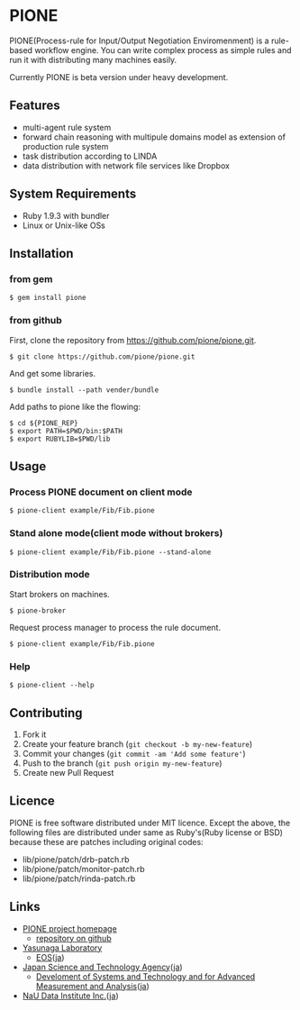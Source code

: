 # PIONE

PIONE(Process-rule for Input/Output Negotiation Enviromenment) is a rule-based
workflow engine. You can write complex process as simple rules and run it with
distributing many machines easily.

Currently PIONE is beta version under heavy development.

## Features

* multi-agent rule system
* forward chain reasoning with multipule domains model as extension of production rule system
* task distribution according to LINDA
* data distribution with network file services like Dropbox

## System Requirements

* Ruby 1.9.3 with bundler
* Linux or Unix-like OSs

## Installation

### from gem

    $ gem install pione

### from github

First, clone the repository from https://github.com/pione/pione.git.

    $ git clone https://github.com/pione/pione.git

And get some libraries.

    $ bundle install --path vender/bundle

Add paths to pione like the flowing:

    $ cd ${PIONE_REP}
    $ export PATH=$PWD/bin:$PATH
    $ export RUBYLIB=$PWD/lib

## Usage

### Process PIONE document on client mode

    $ pione-client example/Fib/Fib.pione

### Stand alone mode(client mode without brokers)

    $ pione-client example/Fib/Fib.pione --stand-alone

### Distribution mode

Start brokers on machines.

    $ pione-broker

Request process manager to process the rule document.

    $ pione-client example/Fib/Fib.pione

### Help

    $ pione-client --help

## Contributing

1. Fork it
2. Create your feature branch (`git checkout -b my-new-feature`)
3. Commit your changes (`git commit -am 'Add some feature'`)
4. Push to the branch (`git push origin my-new-feature`)
5. Create new Pull Request

## Licence

PIONE is free software distributed under MIT licence. Except the above, the
following files are distributed under same as Ruby's(Ruby license or BSD)
because these are patches including original codes:

* lib/pione/patch/drb-patch.rb
* lib/pione/patch/monitor-patch.rb
* lib/pione/patch/rinda-patch.rb

## Links

* [PIONE project homepage](http://pione.github.io/)
    * [repository on github](https://github.com/pione/pione)
* [Yasunaga Laboratory](http://www.yasunaga-lab.bio.kyutech.ac.jp/)
    * [EOS](http://www.yasunaga-lab.bio.kyutech.ac.jp/Eos/)([ja](http://www.yasunaga-lab.bio.kyutech.ac.jp/EosJ/))
* [Japan Science and Technology Agency](http://www.jst.go.jp/EN/index.html)([ja](http://www.jst.go.jp/))
     * [Develoment of Systems and Technology and for Advanced Measurement and Analysis](http://www.jst.go.jp/sentan/en/)([ja](http://www.jst.go.jp/sentan/))
* [NaU Data Institute Inc.](http://www.nau.co.jp/index_en.html)([ja](http://www.nau.co.jp/))

